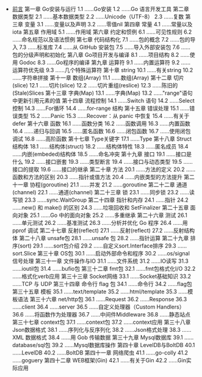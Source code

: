 * [前言](README.md)
第一章 Go安装与运行
1.1 ……Go安装
1.2 ……Go 语言开发工具
第二章 数据类型
2.1 ……基本数据类型
2.2 ……Unicode（UTF-8）
2.3 ……复数
第三章 变量
3.1 ……变量以及声明
3.2 ……零值nil
第四章 常量
4.1 ……常量以及iota
第五章 作用域
5.1 ……作用域
第六章 约定和惯例
6.1 ……可见性规则
6.2 ……命名规范以及语法惯例
第七章 代码结构化
7.1 ……包的概念
7.2 ……包的导入
7.3 ……标准库
7.4 ……从 GitHub 安装包
7.5 ……导入外部安装包
7.6 ……包的分级声明和初始化
第八章 Go项目开发与编译
8.1 ……项目结构
8.2 ……使用 Godoc
8.3 ……Go程序的编译
第九章 运算符
9.1 ……内置运算符
9.2 ……运算符优先级
9.3 ……几个特殊运算符
第十章 string
10.1 ……有关string
10.2 ……字符串拼接
第十一章 数组(Array)
11.1 ……数组(Array)
第十二章 切片(slice)
12.1 ……切片(slice)
12.2 ……切片重组(reslice)
12.3 ……陈旧的(Stale)Slices
第十三章 字典(Map)
13.1 ……字典(Map)
13.2 ……"range"语句中更新引用元素的值
第十四章 流程控制
14.1 ……Switch 语句
14.2 ……Select控制
14.3 ……For循环
14.4 ……for-range 结构
第十五章 错误处理
15.1 ……错误类型
15.2 ……Panic
15.3 ……Recover：从 panic 中恢复
15.4 ……有关于defer
第十六章 函数
16.1 ……函数分类
16.2 ……函数调用
16.3 ……内置函数
16.4 ……递归与回调
16.5 ……匿名函数
16.6 ……闭包函数
16.7 ……使用闭包调试
16.8 ……高阶函数
第十七章 Type关键字
17.1 ……Type
第十八章 Struct 结构体
18.1 ……结构体(struct)
18.2 ……结构体特性
18.3 ……匿名成员
18.4 ……内嵌(embeded)结构体
18.5 ……命名冲突
第十九章 接口
19.1 ……接口是什么
19.2 ……接口嵌套
19.3 ……类型断言
19.4 ……接口与动态类型
19.5 ……接口的提取
19.6 ……接口的继承
第二十章 方法
20.1 ……方法的定义
20.2 ……函数和方法的区别
20.3 ……指针或值方法
20.4 ……内嵌类型的方法提升
第二十一章 协程(goroutine)
21.1 ……并发
21.2 ……goroutine
第二十二章 通道(channel)
22.1 ……通道(channel)
第二十三章 锁
23.1 ……同步锁
23.2 ……读写锁
23.3 ……sync.WaitGroup
第二十四章 指针和内存
24.1 ……指针
24.2 ……new() 和 make() 的区别
24.3 ……垃圾回收和 SetFinalizer
第二十五章 面向对象
25.1 ……Go 中的面向对象
25.2 ……多重继承
第二十六章 测试
26.1 ……单元测试
26.2 ……基准测试
26.3 ……分析并优化 Go 程序
26.4 ……用 pprof 调试
第二十七章 反射(reflect)
27.1 ……反射(reflect)
27.2 ……反射结构体
第二十八章 unsafe包
28.1 ……unsafe 包
28.2 ……指针运算
第二十九章 排序(sort)
29.1 ……sort包介绍
29.2 ……自定义sort.Interface排序
29.3 ……sort.Slice
第三十章 OS包
30.1 ……启动外部命令和程序
30.2 ……os/signal 信号处理
第三十一章 文件操作与IO
31.1 ……文件系统
31.2 ……IO读写
31.3 ……ioutil包
31.4 ……bufio包
第三十二章 fmt包
32.1 ……fmt包格式化I/O
32.2 ……格式化verb应用
第三十三章 Socket网络
33.1 ……Socket基础知识
33.2 ……TCP 与 UDP 
第三十四章 命令行 flag 包 
34.1 ……命令行
34.2 ……flag包
第三十五章 模板
35.1 ……text/template
35.2 ……html/template
35.3 ……模板语法
第三十六章 net/http包
36.1 ……Request
36.2 ……Response
36.3 ……client
36.4 ……server
36.5 ……自定义处理器（Custom Handlers）
36.6 ……将函数作为处理器
36.7 ……中间件Middleware
36.8 ……静态站点
第三十七章 context包
37.1 ……context包
37.2 ……context应用
第三十八章 Json数据格式
38.1 ……序列化与反序列化
38.2 ……Json格式处理
38.3 ……XML 数据格式
38.4 ……用 Gob 传输数据
第三十九章 Mysql数据库
39.1 ……database/sql包
39.2 ……Mysql数据库操作
第四十章 LevelDB与BoltDB
40.1 ……LevelDB
40.2 ……BoltDB
第四十一章 网络爬虫
41.1 ……go-colly
41.2 ……goguery 
第四十二章 WEB框架(Gin)
42.1 ……有关于Gin
42.2 ……Gin实际应用